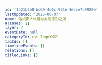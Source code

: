 ```yaml
---
id: '1a21b2b8-bc69-4d0c-991e-4eece7c9920e'
lastUpdated: '2025-06-07'
name: 哈根斯人体展为太阴炼形之所
aliases: []
layer: 7
eventDate: null
categoryId: cat_7hqnYMGY
tagIds: []
timelineEvents: []
relations: []
titledLinks: []
---
```


